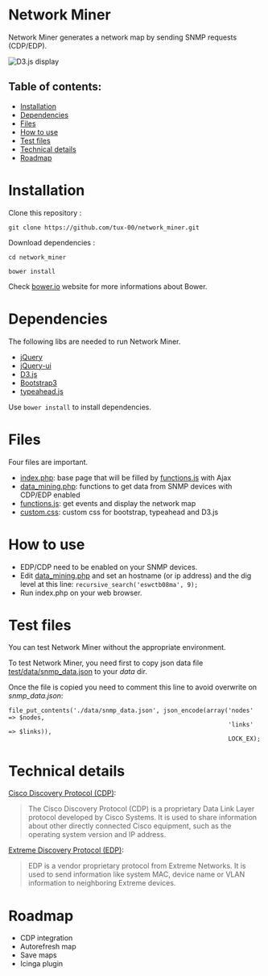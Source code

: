 # Network Miner
Network Miner generates a network map by sending SNMP requests (CDP/EDP).

![D3.js display](http://i.imgur.com/eMewdyu.png)

## Table of contents:
- [Installation](#installation)
- [Dependencies](#dependencies)
- [Files](#files)
- [How to use](#how-to-use)
- [Test files](#test-files)
- [Technical details](#technical-details)
- [Roadmap](#roadmap)

# Installation
Clone this repository :

`git clone https://github.com/tux-00/network_miner.git`

Download dependencies :

`cd network_miner`

`bower install`

Check [bower.io](http://bower.io/) website for more informations about Bower.

# Dependencies
The following libs are needed to run Network Miner.

* [jQuery](https://jquery.com/)
* [jQuery-ui](https://jqueryui.com/)
* [D3.js](https://github.com/mbostock/d3)
* [Bootstrap3](http://getbootstrap.com/)
* [typeahead.js](https://github.com/twitter/typeahead.js/)

Use `bower install` to install dependencies.

# Files
Four files are important.

* [index.php](index.php): base page that will be filled by [functions.js](functions.js) with Ajax
* [data_mining.php](data_mining.php): functions to get data from SNMP devices with CDP/EDP enabled
* [functions.js](functions.js): get events and display the network map
* [custom.css](custom.css): custom css for bootstrap, typeahead and D3.js

# How to use
* EDP/CDP need to be enabled on your SNMP devices.
* Edit [data_mining.php](data_mining.php) and set an hostname (or ip address) and the dig level at this line:  `recursive_search('eswctb08ma', 9);`
* Run index.php on your web browser.

# Test files
You can test Network Miner without the appropriate environment.

To test Network Miner, you need first to copy json data file [test/data/snmp_data.json](test/data/snmp_data.json) to your *data* dir.

Once the file is copied you need to comment this line to avoid overwrite on *snmp_data.json*: 
```
file_put_contents('./data/snmp_data.json', json_encode(array('nodes' => $nodes, 
												        	 'links' => $links)),
												        	 LOCK_EX);
```

# Technical details
[Cisco Discovery Protocol (CDP)](https://en.wikipedia.org/wiki/Cisco_Discovery_Protocol):
> The Cisco Discovery Protocol (CDP) is a proprietary Data Link Layer protocol developed by Cisco Systems. It is used to share information about other directly connected Cisco equipment, such as the operating system version and IP address.

[Extreme Discovery Protocol (EDP)](https://wiki.wireshark.org/EDP):
>EDP is a vendor proprietary protocol from Extreme Networks. It is used to send information like system MAC, device name or VLAN information to neighboring Extreme devices.

# Roadmap
* CDP integration
* Autorefresh map
* Save maps
* Icinga plugin

